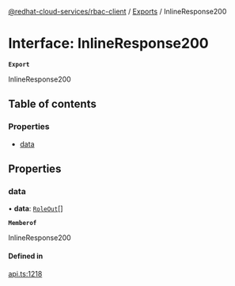 [@redhat-cloud-services/rbac-client](../README.md) / [Exports](../modules.md) / InlineResponse200

# Interface: InlineResponse200

**`Export`**

InlineResponse200

## Table of contents

### Properties

- [data](InlineResponse200.md#data)

## Properties

### data

• **data**: [`RoleOut`](RoleOut.md)[]

**`Memberof`**

InlineResponse200

#### Defined in

[api.ts:1218](https://github.com/RedHatInsights/javascript-clients/blob/main/packages/rbac/api.ts#L1218)
